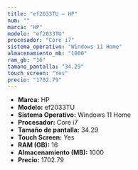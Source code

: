 ```yaml
---
title: "ef2033TU — HP"
num: ""
marca: "HP"
modelo: "ef2033TU"
procesador: "Core i7"
sistema_operativo: "Windows 11 Home"
almacenamiento_mb: "1000"
ram_gb: "16"
tamano_pantalla: "34.29"
touch_screen: "Yes"
precio: "1702.79"
---
```

<ul>
<li><strong>Marca:</strong> HP</li>
<li><strong>Modelo:</strong> ef2033TU</li>
<li><strong>Sistema Operativo:</strong> Windows 11 Home</li>
<li><strong>Procesador:</strong> Core i7 </li>
<li><strong>Tamaño de pantalla:</strong> 34.29</li>
<li><strong>Touch Screen:</strong> Yes</li>
<li><strong>RAM (GB):</strong> 16</li>
<li><strong>Almacenamiento (MB):</strong> 1000</li>
<li><strong>Precio:</strong> 1702.79</li>
</ul>